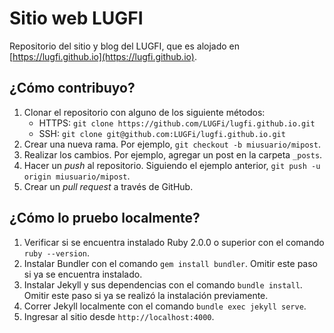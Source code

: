 # Sitio web LUGFI

Repositorio del sitio y blog del LUGFI, que es alojado en
[https://lugfi.github.io](https://lugfi.github.io).

## ¿Cómo contribuyo?

1. Clonar el repositorio con alguno de los siguiente métodos:
   * HTTPS: `git clone https://github.com/LUGFi/lugfi.github.io.git`
   * SSH: `git clone git@github.com:LUGFi/lugfi.github.io.git`
1. Crear una nueva rama. Por ejemplo, `git checkout -b miusuario/mipost`.
1. Realizar los cambios. Por ejemplo, agregar un post en la carpeta `_posts`.
1. Hacer un _push_ al repositorio. Siguiendo el ejemplo anterior,
   `git push -u origin miusuario/mipost`.
1. Crear un _pull request_ a través de GitHub.

## ¿Cómo lo pruebo localmente?

1. Verificar si se encuentra instalado Ruby 2.0.0 o superior con el comando
   `ruby --version`.
1. Instalar Bundler con el comando `gem install bundler`.
   Omitir este paso si ya se encuentra instalado.
1. Instalar Jekyll y sus dependencias con el comando `bundle install`.
   Omitir este paso si ya se realizó la instalación previamente.
1. Correr Jekyll localmente con el comando `bundle exec jekyll serve`.
1. Ingresar al sitio desde `http://localhost:4000`.
